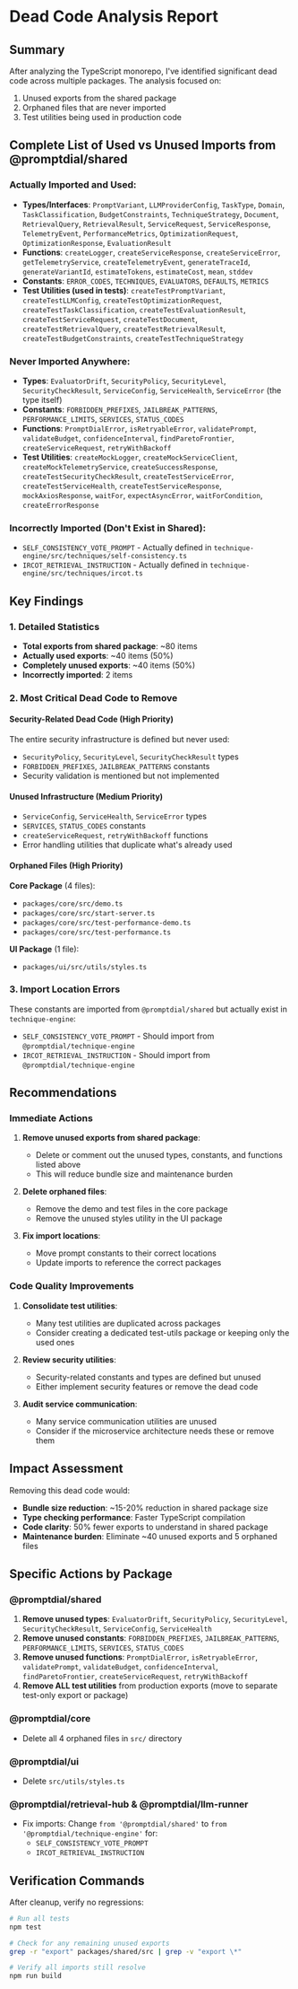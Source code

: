 # Dead Code Analysis Report

## Summary

After analyzing the TypeScript monorepo, I've identified significant dead code across multiple packages. The analysis focused on:

1. Unused exports from the shared package
2. Orphaned files that are never imported
3. Test utilities being used in production code

## Complete List of Used vs Unused Imports from @promptdial/shared

### Actually Imported and Used:

- **Types/Interfaces**: `PromptVariant`, `LLMProviderConfig`, `TaskType`, `Domain`, `TaskClassification`, `BudgetConstraints`, `TechniqueStrategy`, `Document`, `RetrievalQuery`, `RetrievalResult`, `ServiceRequest`, `ServiceResponse`, `TelemetryEvent`, `PerformanceMetrics`, `OptimizationRequest`, `OptimizationResponse`, `EvaluationResult`
- **Functions**: `createLogger`, `createServiceResponse`, `createServiceError`, `getTelemetryService`, `createTelemetryEvent`, `generateTraceId`, `generateVariantId`, `estimateTokens`, `estimateCost`, `mean`, `stddev`
- **Constants**: `ERROR_CODES`, `TECHNIQUES`, `EVALUATORS`, `DEFAULTS`, `METRICS`
- **Test Utilities (used in tests)**: `createTestPromptVariant`, `createTestLLMConfig`, `createTestOptimizationRequest`, `createTestTaskClassification`, `createTestEvaluationResult`, `createTestServiceRequest`, `createTestDocument`, `createTestRetrievalQuery`, `createTestRetrievalResult`, `createTestBudgetConstraints`, `createTestTechniqueStrategy`

### Never Imported Anywhere:

- **Types**: `EvaluatorDrift`, `SecurityPolicy`, `SecurityLevel`, `SecurityCheckResult`, `ServiceConfig`, `ServiceHealth`, `ServiceError` (the type itself)
- **Constants**: `FORBIDDEN_PREFIXES`, `JAILBREAK_PATTERNS`, `PERFORMANCE_LIMITS`, `SERVICES`, `STATUS_CODES`
- **Functions**: `PromptDialError`, `isRetryableError`, `validatePrompt`, `validateBudget`, `confidenceInterval`, `findParetoFrontier`, `createServiceRequest`, `retryWithBackoff`
- **Test Utilities**: `createMockLogger`, `createMockServiceClient`, `createMockTelemetryService`, `createSuccessResponse`, `createTestSecurityCheckResult`, `createTestServiceError`, `createTestServiceHealth`, `createTestServiceResponse`, `mockAxiosResponse`, `waitFor`, `expectAsyncError`, `waitForCondition`, `createErrorResponse`

### Incorrectly Imported (Don't Exist in Shared):

- `SELF_CONSISTENCY_VOTE_PROMPT` - Actually defined in `technique-engine/src/techniques/self-consistency.ts`
- `IRCOT_RETRIEVAL_INSTRUCTION` - Actually defined in `technique-engine/src/techniques/ircot.ts`

## Key Findings

### 1. Detailed Statistics

- **Total exports from shared package**: ~80 items
- **Actually used exports**: ~40 items (50%)
- **Completely unused exports**: ~40 items (50%)
- **Incorrectly imported**: 2 items

### 2. Most Critical Dead Code to Remove

#### Security-Related Dead Code (High Priority)

The entire security infrastructure is defined but never used:

- `SecurityPolicy`, `SecurityLevel`, `SecurityCheckResult` types
- `FORBIDDEN_PREFIXES`, `JAILBREAK_PATTERNS` constants
- Security validation is mentioned but not implemented

#### Unused Infrastructure (Medium Priority)

- `ServiceConfig`, `ServiceHealth`, `ServiceError` types
- `SERVICES`, `STATUS_CODES` constants
- `createServiceRequest`, `retryWithBackoff` functions
- Error handling utilities that duplicate what's already used

#### Orphaned Files (High Priority)

**Core Package** (4 files):

- `packages/core/src/demo.ts`
- `packages/core/src/start-server.ts`
- `packages/core/src/test-performance-demo.ts`
- `packages/core/src/test-performance.ts`

**UI Package** (1 file):

- `packages/ui/src/utils/styles.ts`

### 3. Import Location Errors

These constants are imported from `@promptdial/shared` but actually exist in `technique-engine`:

- `SELF_CONSISTENCY_VOTE_PROMPT` - Should import from `@promptdial/technique-engine`
- `IRCOT_RETRIEVAL_INSTRUCTION` - Should import from `@promptdial/technique-engine`

## Recommendations

### Immediate Actions

1. **Remove unused exports from shared package**:
   - Delete or comment out the unused types, constants, and functions listed above
   - This will reduce bundle size and maintenance burden

2. **Delete orphaned files**:
   - Remove the demo and test files in the core package
   - Remove the unused styles utility in the UI package

3. **Fix import locations**:
   - Move prompt constants to their correct locations
   - Update imports to reference the correct packages

### Code Quality Improvements

1. **Consolidate test utilities**:
   - Many test utilities are duplicated across packages
   - Consider creating a dedicated test-utils package or keeping only the used ones

2. **Review security utilities**:
   - Security-related constants and types are defined but unused
   - Either implement security features or remove the dead code

3. **Audit service communication**:
   - Many service communication utilities are unused
   - Consider if the microservice architecture needs these or remove them

## Impact Assessment

Removing this dead code would:

- **Bundle size reduction**: ~15-20% reduction in shared package size
- **Type checking performance**: Faster TypeScript compilation
- **Code clarity**: 50% fewer exports to understand in shared package
- **Maintenance burden**: Eliminate ~40 unused exports and 5 orphaned files

## Specific Actions by Package

### @promptdial/shared

1. **Remove unused types**: `EvaluatorDrift`, `SecurityPolicy`, `SecurityLevel`, `SecurityCheckResult`, `ServiceConfig`, `ServiceHealth`
2. **Remove unused constants**: `FORBIDDEN_PREFIXES`, `JAILBREAK_PATTERNS`, `PERFORMANCE_LIMITS`, `SERVICES`, `STATUS_CODES`
3. **Remove unused functions**: `PromptDialError`, `isRetryableError`, `validatePrompt`, `validateBudget`, `confidenceInterval`, `findParetoFrontier`, `createServiceRequest`, `retryWithBackoff`
4. **Remove ALL test utilities** from production exports (move to separate test-only export or package)

### @promptdial/core

- Delete all 4 orphaned files in `src/` directory

### @promptdial/ui

- Delete `src/utils/styles.ts`

### @promptdial/retrieval-hub & @promptdial/llm-runner

- Fix imports: Change `from '@promptdial/shared'` to `from '@promptdial/technique-engine'` for:
  - `SELF_CONSISTENCY_VOTE_PROMPT`
  - `IRCOT_RETRIEVAL_INSTRUCTION`

## Verification Commands

After cleanup, verify no regressions:

```bash
# Run all tests
npm test

# Check for any remaining unused exports
grep -r "export" packages/shared/src | grep -v "export \*"

# Verify all imports still resolve
npm run build
```
